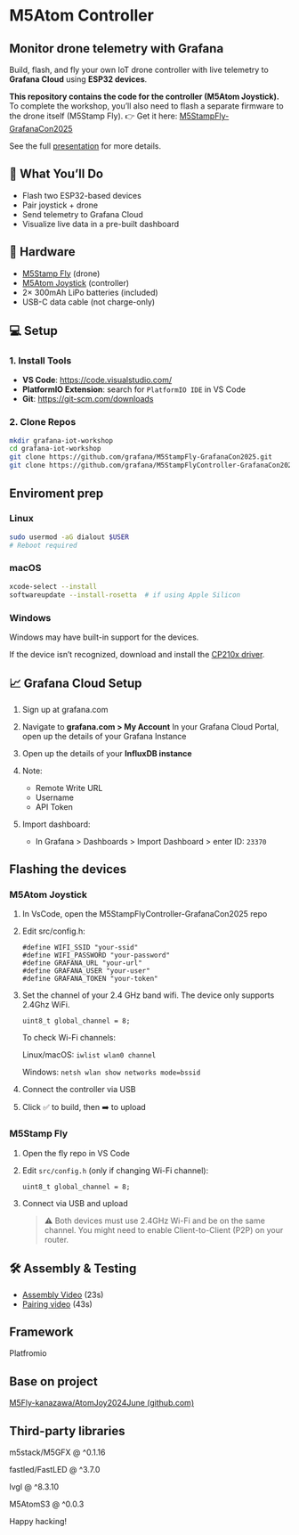 # M5Atom Controller

## Monitor drone telemetry with Grafana

Build, flash, and fly your own IoT drone controller with live telemetry to **Grafana Cloud** using **ESP32 devices**.

**This repository contains the code for the controller (M5Atom Joystick).**
To complete the workshop, you’ll also need to flash a separate firmware to the drone itself (M5Stamp Fly).
👉 Get it here: [M5StampFly-GrafanaCon2025](https://github.com/grafana/M5StampFly-GrafanaCon2025)

See the full [presentation](https://docs.google.com/presentation/d/1gplOTQXUGFakvUzN_5wO11U3CwkT_uDoR_AfIqQhD4M/edit?usp=sharing) for more details.

## 🚀 What You’ll Do
- Flash two ESP32-based devices
- Pair joystick + drone
- Send telemetry to Grafana Cloud
- Visualize live data in a pre-built dashboard

## 🧰 Hardware
- [M5Stamp Fly](https://docs.m5stack.com/en/app/Stamp%20Fly) (drone)
- [M5Atom Joystick](https://docs.m5stack.com/en/app/Atom%20JoyStick) (controller)
- 2× 300mAh LiPo batteries (included)
- USB-C data cable (not charge-only)

## 💻 Setup
### 1. Install Tools

- **VS Code**: https://code.visualstudio.com/
- **PlatformIO Extension**: search for `PlatformIO IDE` in VS Code
- **Git**: https://git-scm.com/downloads

### 2. Clone Repos
```bash
mkdir grafana-iot-workshop
cd grafana-iot-workshop 
git clone https://github.com/grafana/M5StampFly-GrafanaCon2025.git
git clone https://github.com/grafana/M5StampFlyController-GrafanaCon2025.git
```

## Enviroment prep

### Linux

```bash
sudo usermod -aG dialout $USER
# Reboot required
```

### macOS

```bash
xcode-select --install
softwareupdate --install-rosetta  # if using Apple Silicon
```

### Windows

Windows may have built-in support for the devices.

If the device isn’t recognized, download and install the [CP210x driver](https://docs.m5stack.com/en/download).


## 📈 Grafana Cloud Setup

1. Sign up at grafana.com
1. Navigate to **grafana.com > My Account**
In your Grafana Cloud Portal, open up the details of your Grafana Instance
1. Open up the details of your **InfluxDB instance**
1. Note:

    - Remote Write URL
    - Username
    - API Token

1. Import dashboard:

    - In Grafana > Dashboards > Import Dashboard > enter ID: `23370`

## Flashing the devices

### M5Atom Joystick

1. In VsCode, open the M5StampFlyController-GrafanaCon2025 repo
1. Edit src/config.h:

    ```
    #define WIFI_SSID "your-ssid"
    #define WIFI_PASSWORD "your-password"
    #define GRAFANA_URL "your-url"
    #define GRAFANA_USER "your-user"
    #define GRAFANA_TOKEN "your-token"
    ```

1. Set the channel of your 2.4 GHz band wifi. The device only supports 2.4Ghz WiFi.

    ```
    uint8_t global_channel = 8;
    ```

    To check Wi-Fi channels:

    Linux/macOS: `iwlist wlan0 channel`

    Windows: `netsh wlan show networks mode=bssid`

1. Connect the controller via USB
1. Click ✅ to build, then ➡️ to upload

### M5Stamp Fly

1. Open the fly repo in VS Code
1. Edit `src/config.h` (only if changing Wi-Fi channel):

    ```
    uint8_t global_channel = 8;
    ```
1. Connect via USB and upload
    > ⚠️ Both devices must use 2.4GHz Wi-Fi and be on the same channel. You might need to enable Client-to-Client (P2P) on your router.

## 🛠 Assembly & Testing

- [Assembly Video](https://www.youtube.com/watch?v=cSGi8gdll2o&t=27s) (23s)
- [Pairing video](https://youtu.be/cSGi8gdll2o?feature=shared&t=43) (43s)

## Framework

Platfromio

## Base on project

[M5Fly-kanazawa/AtomJoy2024June (github.com)](https://github.com/M5Fly-kanazawa/AtomJoy2024June)

## Third-party libraries

m5stack/M5GFX @ ^0.1.16

fastled/FastLED @ ^3.7.0

lvgl @ ^8.3.10

M5AtomS3 @ ^0.0.3

Happy hacking!
